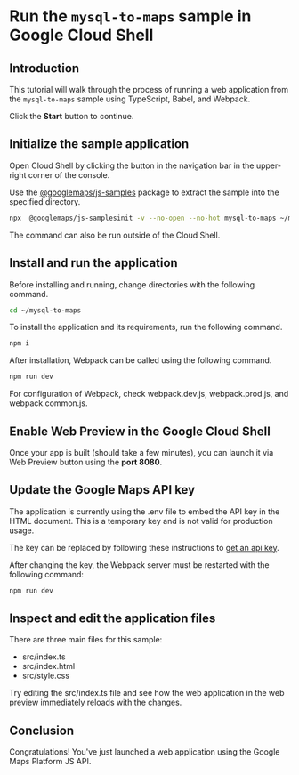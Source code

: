 # Run the `mysql-to-maps` sample in Google Cloud Shell

<walkthrough-tutorial-duration duration="10"/>

## Introduction

This tutorial will walk through the process of running a web application from
the `mysql-to-maps` sample using TypeScript, Babel, and Webpack.

Click the **Start** button to continue.

## Initialize the sample application

Open Cloud Shell by clicking the
<walkthrough-cloud-shell-icon></walkthrough-cloud-shell-icon> button in the
navigation bar in the upper-right corner of the console.

Use the [@googlemaps/js-samples](https://www.npmjs.com/package/@googlemaps/js-samples) package to 
extract the sample into the specified directory.

```bash
npx  @googlemaps/js-samplesinit -v --no-open --no-hot mysql-to-maps ~/mysql-to-maps
```

The command can also be run outside of the Cloud Shell.

## Install and run the application

Before installing and running, change directories with the following command.

```bash
cd ~/mysql-to-maps
```

To install the application and its requirements, run the following command.

```bash
npm i
```

After installation, Webpack can be called using the following command.

```bash
npm run dev
```

For configuration of Webpack, check
<walkthrough-editor-open-file filePath="mysql-to-maps/webpack.dev.js">webpack.dev.js</walkthrough-editor-open-file>,
<walkthrough-editor-open-file filePath="mysql-to-maps/webpack.prod.js">webpack.prod.js</walkthrough-editor-open-file>,
and
<walkthrough-editor-open-file filePath="mysql-to-maps/webpack.common.js">webpack.common.js</walkthrough-editor-open-file>.

## Enable Web Preview in the Google Cloud Shell

Once your app is built (should take a few minutes), you can launch it via
<walkthrough-spotlight-pointer target="cloudshell" spotlightId="devshell-web-preview-button">Web
Preview button</walkthrough-spotlight-pointer> using the **port 8080**.

## Update the Google Maps API key

The application is currently using the
<walkthrough-editor-open-file filePath="mysql-to-maps/.env">.env</walkthrough-editor-open-file>
file to embed the API key in the HTML document. This is a temporary key and is
not valid for production usage.

The key can be replaced by following these instructions to
[get an api key](https://developers.google.com/maps/documentation/javascript/get-api-key).

After changing the key, the Webpack server must be restarted with the following
command:

```bash
npm run dev
```

## Inspect and edit the application files

There are three main files for this sample:

*   <walkthrough-editor-open-file filePath="mysql-to-maps/src/index.ts">src/index.ts</walkthrough-editor-open-file>
*   <walkthrough-editor-open-file filePath="mysql-to-maps/src/index.html">src/index.html</walkthrough-editor-open-file>
*   <walkthrough-editor-open-file filePath="mysql-to-maps/src/style.css">src/style.css</walkthrough-editor-open-file>

Try editing the <walkthrough-editor-open-file filePath="mysql-to-maps/src/index.ts">src/index.ts</walkthrough-editor-open-file> file and see how the web application in the web preview immediately reloads with the changes.

## Conclusion

<walkthrough-conclusion-trophy></walkthrough-conclusion-trophy>

Congratulations! You've just launched a web application using the Google Maps
Platform JS API.
